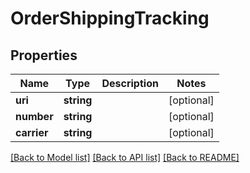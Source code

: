 # OrderShippingTracking

## Properties
Name | Type | Description | Notes
------------ | ------------- | ------------- | -------------
**uri** | **string** |  | [optional] 
**number** | **string** |  | [optional] 
**carrier** | **string** |  | [optional] 

[[Back to Model list]](../README.md#documentation-for-models) [[Back to API list]](../README.md#documentation-for-api-endpoints) [[Back to README]](../README.md)


